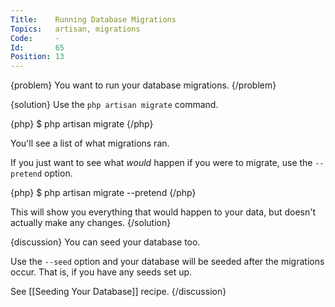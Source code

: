 ```yaml
---
Title:    Running Database Migrations
Topics:   artisan, migrations
Code:     -
Id:       65
Position: 13
---
```


{problem}
You want to run your database migrations.
{/problem}

{solution}
Use the `php artisan migrate` command.

{php}
$ php artisan migrate
{/php}

You'll see a list of what migrations ran.

If you just want to see what _would_ happen if you were to migrate, use the `--pretend` option.

{php}
$ php artisan migrate --pretend
{/php}

This will show you everything that would happen to your data, but doesn't actually make any changes.
{/solution}

{discussion}
You can seed your database too.

Use the `--seed` option and your database will be seeded after the migrations occur. That is, if you have any seeds set up.

See [[Seeding Your Database]] recipe.
{/discussion}
